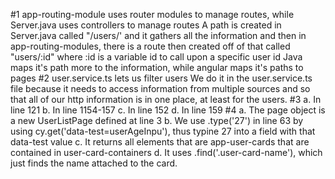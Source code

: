 #1
  app-routing-module uses router modules to manage routes, while Server.java uses controllers to manage routes
  A path is created in Server.java called "/users/' and it gathers all the information
  and then in app-routing-modules, there is a route then created off of that called "users/:id" where 
  :id is a variable id to call upon a specific user id
  Java maps it's path more to the information, while angular maps it's paths to pages
#2
  user.service.ts lets us filter users
  We do it in the user.service.ts file because it needs to access information from multiple sources
  and so that all of our http information is in one place, at least for the users.
#3
  a.
    In line 121
  b.
    In line 1154-157
  c.
    In line 152
  d.
    In line 159
#4
  a.
    The page object is a new UserListPage defined at line 3
  b.
    We use .type('27') in line 63 by using cy.get('data-test=userAgeInpu'), thus typine 27 into 
    a field with that data-test value
  c.
    It returns all elements that are app-user-cards that are contained in user-card-containers 
  d.
    It uses .find('.user-card-name'), which just finds the name attached to the card.


